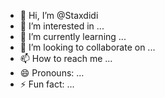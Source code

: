 - 👋 Hi, I’m @Staxdidi
- 👀 I’m interested in ...
- 🌱 I’m currently learning ...
- 💞️ I’m looking to collaborate on ...
- 📫 How to reach me ...
- 😄 Pronouns: ...
- ⚡ Fun fact: ...

<!---
Staxdidi/Staxdidi is a ✨ special ✨ repository because its `README.md` (this file) appears on your GitHub profile.
You can click the Preview link to take a look at your changes.
--->
